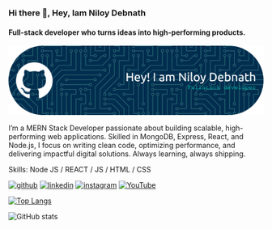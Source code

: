 ### Hi there 👋, Hey, Iam Niloy Debnath
#### Full-stack developer who turns ideas into high-performing products.
![Full-stack developer who turns ideas into high-performing products.](https://github.com/niloy-debnath/niloy-debnath/blob/main/github-header-banner.png)

I’m a MERN Stack Developer passionate about building scalable, high-performing web applications. Skilled in MongoDB, Express, React, and Node.js, I focus on writing clean code, optimizing performance, and delivering impactful digital solutions. Always learning, always shipping.

Skills: Node JS / REACT / JS / HTML / CSS



[<img src='https://cdn.jsdelivr.net/npm/simple-icons@3.0.1/icons/github.svg' alt='github' height='40'>](https://github.com/niloy-debnath)  [<img src='https://cdn.jsdelivr.net/npm/simple-icons@3.0.1/icons/linkedin.svg' alt='linkedin' height='40'>](https://www.linkedin.com/in/-niloy-debnath-/)  [<img src='https://cdn.jsdelivr.net/npm/simple-icons@3.0.1/icons/instagram.svg' alt='instagram' height='40'>](https://www.instagram.com/__niloy.debnath__/)  [<img src='https://cdn.jsdelivr.net/npm/simple-icons@3.0.1/icons/youtube.svg' alt='YouTube' height='40'>](https://www.youtube.com/channel/@niloytutorials)  

[![Top Langs](https://github-readme-stats.vercel.app/api/top-langs/?username=niloy-debnath)](https://github.com/anuraghazra/github-readme-stats)

![GitHub stats](https://github-readme-stats.vercel.app/api?username=niloy-debnath&show_icons=true)  


